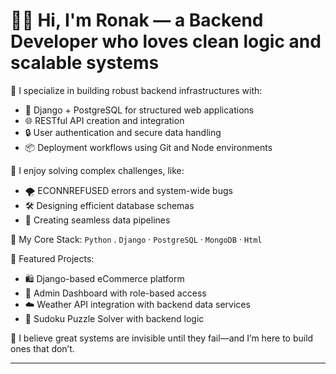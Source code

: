 # 👨‍💻 Hi, I'm Ronak — a Backend Developer who loves clean logic and scalable systems

🚀 I specialize in building robust backend infrastructures with:
- 🐍 Django + PostgreSQL for structured web applications
- 🌐 RESTful API creation and integration
- 🔒 User authentication and secure data handling
- 📦 Deployment workflows using Git and Node environments

🧩 I enjoy solving complex challenges, like:
- 🌪️ ECONNREFUSED errors and system-wide bugs
- 🛠️ Designing efficient database schemas
- 🔗 Creating seamless data pipelines

🧰 My Core Stack:
`Python` . `Django` · `PostgreSQL` · `MongoDB` · `Html`

📂 Featured Projects:
- 🛍️ Django-based eCommerce platform
- 🔧 Admin Dashboard with role-based access
- ☁️ Weather API integration with backend data services
- 🧠 Sudoku Puzzle Solver with backend logic

💬 I believe great systems are invisible until they fail—and I’m here to build ones that don’t.

---
